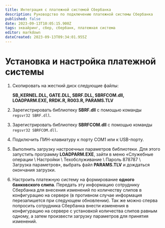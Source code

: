 ```yaml
---
title: Интеграция с платежной системой Сбербанка
description: Руководство по подключению платежной системы Сбербанка
published: false
date: 2023-09-13T10:05:15.900Z
tags: эквайринг, сбер, сбербанк, платежная система
editor: markdown
dateCreated: 2023-09-13T09:34:01.955Z
---
```


# Установка и настройка платежной системы

1.  Скопировать на жесткий диск следующие файлы:

    **SB_KERNEL.DLL, GATE.DLL, SBRF.DLL, SBRFCOM.dll, LOADPARM.EXE, RRDK.R, R003.R, PARAMS.TLV**

2.  Зарегистрировать библиотеку **SBRF.dll** с помощью команды `regsvr32 SBRF.dll`.
3.  Зарегистрировать библиотеку **SBRFCOM.dll** с помощью команды `regsvr32 SBRFCOM.dll`.
4.  Подключить ПИН-клавиатуру к порту СОМ1 или к USB-порту.
5.  Выполнить загрузку настроечных параметров библиотеки. Для этого запустить программу **LOADPARM.EXE**, зайти в меню «Служебные операции \\ Настройки \\ Техобслуживание \\ Пароль 878787 \\ Загрузка параметров», выбрать файл **PARAMS.TLV** и дождаться окончания загрузки.
6.  Настроить платежную систему на формирование **одного банковского слипа**. Передать эту информацию сотруднику Сбербанка для внесения изменений по количеству слипов в конфигурацию на сервере (в противном случае информация перезапишется при следующем обновлении). Так же можно сперва попросить сотрудника Сбербанка внести изменения в конфигурацию на сервере с установкой количества слипов равным одному, а затем произвести загрузку параметров для принятия изменений.